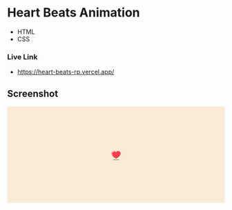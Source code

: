 # Heart Beats Animation

- HTML
- CSS


### Live Link

- https://heart-beats-rp.vercel.app/





## Screenshot


![App Screenshot](https://github.com/Rahul-Bhutaiya/Heart-Beats/blob/main/project-screenshot/heart-beat.png?raw=true)


